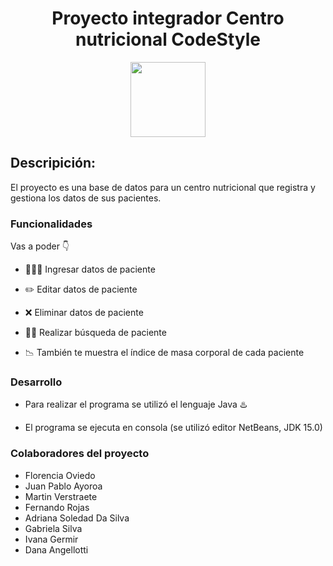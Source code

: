 <h1 align= "center" >Proyecto integrador Centro nutricional CodeStyle</h1>
<p align="center">
  <img width="120"  src=https://github.com/CodeSystem2022/AsistenciaCodeStyle/blob/main/assets/logo_codeStyle.jpeg>
</p>


## Descripición:

El proyecto  es una  base de datos para un centro nutricional que registra y gestiona los datos de sus pacientes.

### Funcionalidades

Vas a poder  :point_down:

*  :people_holding_hands: Ingresar datos de paciente

*  :pencil2: Editar datos de paciente
 
* :x: Eliminar datos de paciente

* :cook: Realizar búsqueda de paciente

* 	:chart_with_downwards_trend: También te muestra el índice de masa corporal de cada paciente


### Desarrollo

* Para realizar el programa se utilizó el lenguaje Java :hotsprings: 

* El programa se ejecuta en consola (se utilizó editor NetBeans, JDK 15.0)


### Colaboradores del proyecto

* Florencia Oviedo
* Juan Pablo Ayoroa
* Martin Verstraete
* Fernando Rojas
* Adriana Soledad Da Silva
* Gabriela Silva
* Ivana Germir
* Dana Angellotti



